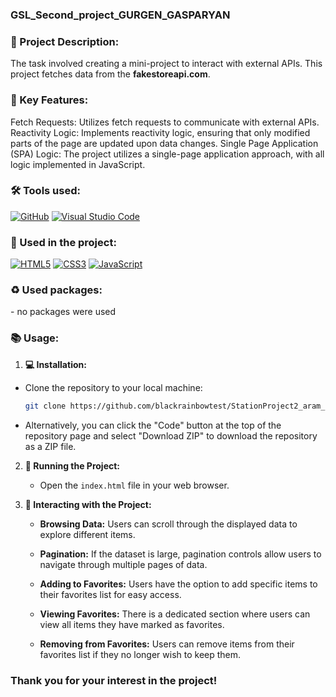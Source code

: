 ### GSL_Second_project_GURGEN_GASPARYAN


### 💫 Project Description:
The task involved creating a mini-project to interact with external APIs. This project fetches data from the <b>fakestoreapi.com</b>.

### 🚀 Key Features:
Fetch Requests: Utilizes fetch requests to communicate with external APIs.
Reactivity Logic: Implements reactivity logic, ensuring that only modified parts of the page are updated upon data changes.
Single Page Application (SPA) Logic: The project utilizes a single-page application approach, with all logic implemented in JavaScript.

### 🛠 Tools used:
[![GitHub](https://img.shields.io/badge/github-000.svg?&style=for-the-badge&logo=github&logoColor=fff)](https://github.com/)
[![Visual Studio Code](https://img.shields.io/badge/vs%20code-007ACC.svg?&style=for-the-badge&logo=visual-studio-code&logoColor=fff)](https://code.visualstudio.com/)


### 🏴 Used in the project:
[![HTML5](https://img.shields.io/badge/html-E34F26.svg?&style=for-the-badge&logo=html5&logoColor=fff)](https://developer.mozilla.org/en-US/docs/Web/HTML)
[![CSS3](https://img.shields.io/badge/css-1572B6.svg?&style=for-the-badge&logo=css3&logoColor=fff)](https://developer.mozilla.org/en-US/docs/Web/CSS)
[![JavaScript](https://img.shields.io/badge/javascript-F7DF1E.svg?&style=for-the-badge&logo=javascript&logoColor=fff)](https://developer.mozilla.org/en-US/docs/Web/JavaScript)


### ♻ Used packages:
<p>
- no packages were used
</p>

### 📚 Usage:

1. **💻 Installation:**
- Clone the repository to your local machine:
    ```bash
    git clone https://github.com/blackrainbowtest/StationProject2_aram_arakelyan.git
    ```
- Alternatively, you can click the "Code" button at the top of the repository page and select "Download ZIP" to download the repository as a ZIP file.

2. **🚀 Running the Project:**
   - Open the `index.html` file in your web browser.

3. **🤝 Interacting with the Project:**
   - **Browsing Data:** Users can scroll through the displayed data to explore different items.
  
    - **Pagination:** If the dataset is large, pagination controls allow users to navigate through multiple pages of data.
    
    - **Adding to Favorites:** Users have the option to add specific items to their favorites list for easy access.
    
    - **Viewing Favorites:** There is a dedicated section where users can view all items they have marked as favorites.
    
    - **Removing from Favorites:** Users can remove items from their favorites list if they no longer wish to keep them.

###  Thank you for your interest in the project!
